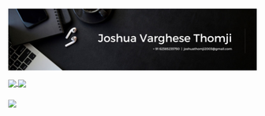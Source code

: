 ![Banner](banner.jpeg)

<a href="">
  <img height=200 align="center" src="https://github-readme-stats.vercel.app/api?username=josh1221wa&theme=dark&show_icons=true&hide=contribs,prs&hide_border=true&rank_icon=github" />
</a>
<a href="">
  <img height=200 align="center" src="https://github-readme-stats.vercel.app/api/top-langs?username=josh1221wa&layout=compact&langs_count=8&card_width=320&theme=dark&hide_border=true" />
</a>

###

<a href=''>
  <img align='center' src='https://github-readme-stats.vercel.app/api/wakatime?username=josh_wa&theme=dark&hide_border=true&layout=compact&langs_count=5' />
</a>
